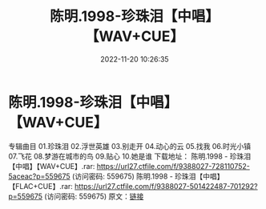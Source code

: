 ﻿---
title: 陈明.1998-珍珠泪【中唱】【WAV+CUE】
date: 2022-11-20 10:26:35
categories: WAV车载音乐、镜像
tags: 华语中文
---
# 陈明.1998-珍珠泪【中唱】【WAV+CUE】

专辑曲目
01.珍珠泪
02.浮世英雄
03.别走开
04.动心的云
05.找我
06.时光小镇
07.飞花
08.梦游在城市的鸟
09.贴心
10.她是谁
下载地址：
陈明.1998 - 珍珠泪【中唱】【WAV+CUE】.rar: https://url27.ctfile.com/f/9388027-728110752-5aceac?p=559675
(访问密码: 559675)
陈明.1998 - 珍珠泪【中唱】【FLAC+CUE】.rar: https://url27.ctfile.com/f/9388027-501422487-701292?p=559675
(访问密码: 559675)
原文：[链接](https://blog.sina.com.cn/s/blog_1647c7e76010310c8.html)